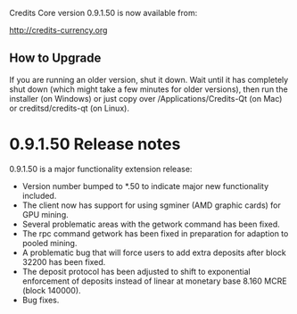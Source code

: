 Credits Core version 0.9.1.50 is now available from:

  http://credits-currency.org

How to Upgrade
--------------

If you are running an older version, shut it down. Wait until it has completely
shut down (which might take a few minutes for older versions), then run the
installer (on Windows) or just copy over /Applications/Credits-Qt (on Mac) or
creditsd/credits-qt (on Linux).

0.9.1.50 Release notes
=======================

0.9.1.50 is a major functionality extension release:
- Version number bumped to *.50 to indicate major new functionality included.
- The client now has support for using sgminer (AMD graphic cards) for GPU mining.
- Several problematic areas with the getwork command has been fixed.
- The rpc command getwork has been fixed in preparation for adaption to pooled mining.
- A problematic bug that will force users to add extra deposits after block 32200 has been fixed.
- The deposit protocol has been adjusted to shift to exponential enforcement of deposits instead of linear at monetary base 8.160 MCRE (block 140000).
- Bug fixes.
